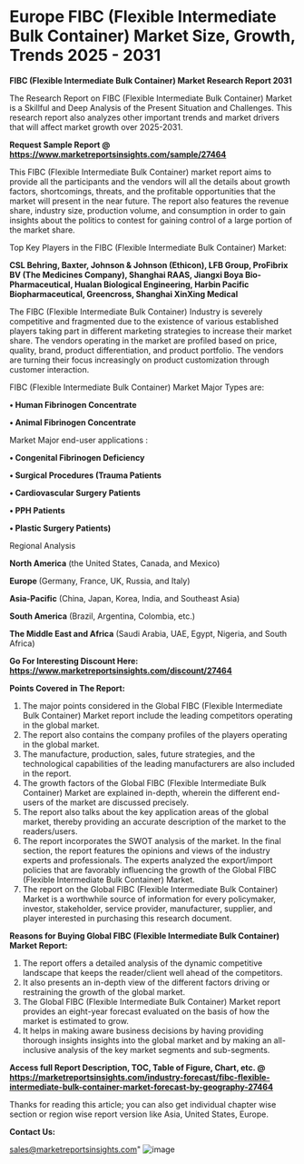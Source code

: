 # Europe FIBC (Flexible Intermediate Bulk Container) Market Size, Growth, Trends 2025 - 2031

<strong>FIBC (Flexible Intermediate Bulk Container) Market Research Report 2031</strong>

The Research Report on FIBC (Flexible Intermediate Bulk Container) Market is a Skillful and Deep Analysis of the Present Situation and Challenges. This research report also analyzes other important trends and market drivers that will affect market growth over 2025-2031.

<strong>Request Sample Report @ <a href=https://www.marketreportsinsights.com/sample/27464>https://www.marketreportsinsights.com/sample/27464</a></strong>

This FIBC (Flexible Intermediate Bulk Container) market report aims to provide all the participants and the vendors will all the details about growth factors, shortcomings, threats, and the profitable opportunities that the market will present in the near future. The report also features the revenue share, industry size, production volume, and consumption in order to gain insights about the politics to contest for gaining control of a large portion of the market share.

Top Key Players in the FIBC (Flexible Intermediate Bulk Container) Market:

<strong>CSL Behring, Baxter, Johnson & Johnson (Ethicon), LFB Group, ProFibrix BV (The Medicines Company), Shanghai RAAS, Jiangxi Boya Bio-Pharmaceutical, Hualan Biological Engineering, Harbin Pacific Biopharmaceutical, Greencross, Shanghai XinXing Medical</strong>

The FIBC (Flexible Intermediate Bulk Container) Industry is severely competitive and fragmented due to the existence of various established players taking part in different marketing strategies to increase their market share. The vendors operating in the market are profiled based on price, quality, brand, product differentiation, and product portfolio. The vendors are turning their focus increasingly on product customization through customer interaction.

FIBC (Flexible Intermediate Bulk Container) Market Major Types are:

<strong>• Human Fibrinogen Concentrate

• Animal Fibrinogen Concentrate</strong>

Market Major end-user applications :

<strong>• Congenital Fibrinogen Deficiency

• Surgical Procedures (Trauma Patients

• Cardiovascular Surgery Patients

• PPH Patients

• Plastic Surgery Patients)</strong>

Regional Analysis

</u><strong><b>North America</b></strong> (the United States, Canada, and Mexico)

<strong><b>Europe </b></strong>(Germany, France, UK, Russia, and Italy)

<strong><b>Asia-Pacific</b></strong> (China, Japan, Korea, India, and Southeast Asia)

<strong><b>South America</b></strong> (Brazil, Argentina, Colombia, etc.)

<strong><b>The Middle East and Africa</b></strong> (Saudi Arabia, UAE, Egypt, Nigeria, and South Africa)

<strong>Go For Interesting Discount Here: <a href=https://www.marketreportsinsights.com/discount/27464>https://www.marketreportsinsights.com/discount/27464</a></strong>

<strong>Points Covered in The Report:</strong>
<ol>
  <li>The major points considered in the Global FIBC (Flexible Intermediate Bulk Container) Market report include the leading competitors operating in the global market.</li>
  <li>The report also contains the company profiles of the players operating in the global market.</li>
  <li>The manufacture, production, sales, future strategies, and the technological capabilities of the leading manufacturers are also included in the report.</li>
  <li>The growth factors of the Global FIBC (Flexible Intermediate Bulk Container) Market are explained in-depth, wherein the different end-users of the market are discussed precisely.</li>
  <li>The report also talks about the key application areas of the global market, thereby providing an accurate description of the market to the readers/users.</li>
  <li>The report incorporates the SWOT analysis of the market. In the final section, the report features the opinions and views of the industry experts and professionals. The experts analyzed the export/import policies that are favorably influencing the growth of the Global FIBC (Flexible Intermediate Bulk Container) Market.</li>
  <li>The report on the Global FIBC (Flexible Intermediate Bulk Container) Market is a worthwhile source of information for every policymaker, investor, stakeholder, service provider, manufacturer, supplier, and player interested in purchasing this research document.</li>
</ol>
<strong>Reasons for Buying Global FIBC (Flexible Intermediate Bulk Container) Market Report:</strong>

<ol>
  <li>The report offers a detailed analysis of the dynamic competitive landscape that keeps the reader/client well ahead of the competitors.</li>
  <li>It also presents an in-depth view of the different factors driving or restraining the growth of the global market.</li>
  <li>The Global FIBC (Flexible Intermediate Bulk Container) Market report provides an eight-year forecast evaluated on the basis of how the market is estimated to grow.</li>
  <li>It helps in making aware business decisions by having providing thorough insights insights into the global market and by making an all-inclusive analysis of the key market segments and sub-segments.</li>
</ol>
<strong>Access full Report Description, TOC, Table of Figure, Chart, etc. @ <a href=https://marketreportsinsights.com/industry-forecast/fibc-flexible-intermediate-bulk-container-market-forecast-by-geography-27464>https://marketreportsinsights.com/industry-forecast/fibc-flexible-intermediate-bulk-container-market-forecast-by-geography-27464</a></strong>


Thanks for reading this article; you can also get individual chapter wise section or region wise report version like Asia, United States, Europe.

<strong>Contact Us:</strong>

sales@marketreportsinsights.com"
![image](https://github.com/user-attachments/assets/4a82d375-6942-4243-945c-87842ebba627)
